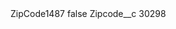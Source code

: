 <?xml version="1.0" encoding="UTF-8"?>
<CustomMetadata xmlns="http://soap.sforce.com/2006/04/metadata" xmlns:xsi="http://www.w3.org/2001/XMLSchema-instance" xmlns:xsd="http://www.w3.org/2001/XMLSchema">
    <label>ZipCode1487</label>
    <protected>false</protected>
    <values>
        <field>Zipcode__c</field>
        <value xsi:type="xsd:string">30298</value>
    </values>
</CustomMetadata>
